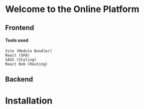# Welcome to the Online Platform

## Frontend
#### Tools used 
    Vite (Module Bundler)
    React (SPA)
    SASS (Styling)
    React Dom (Routing)

## Backend


# Installation